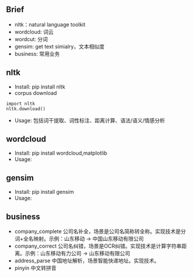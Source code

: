 
## Brief
* nltk：natural language toolkit
* wordcloud: 词云
* wordcut: 分词
* gensim: get text simialry，文本相似度
* business: 常用业务

## nltk
* Install: pip install nltk
* corpus download
```
import nltk
nltk.download()
```

* Usage: 包括词干提取、词性标注、距离计算、语法/语义/情感分析

## wordcloud
* Install: pip install wordcloud,matplotlib
* Usage:


## gensim
* Install: pip install gensim
* Usage:


## business

* company_complete 公司名补全，场景是公司名简称转全称。实现技术是分词+全名映射。示例：山东移动 ->  中国山东移动有限公司
* company_correct  公司名纠错，场景是OCR纠错。实现技术是计算字符串距离。示例：山东移动有力公司 -> 山东移动有限公司
* address_parse    中国地址解析，场景智能快递地址。实现技术。
* pinyin  中文转拼音